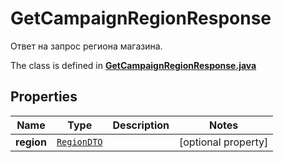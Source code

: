 

# GetCampaignRegionResponse

Ответ на запрос региона магазина.

The class is defined in **[GetCampaignRegionResponse.java](../../src/main/java/org/openapitools/model/GetCampaignRegionResponse.java)**

## Properties

Name | Type | Description | Notes
------------ | ------------- | ------------- | -------------
**region** | [`RegionDTO`](RegionDTO.md) |  |  [optional property]



